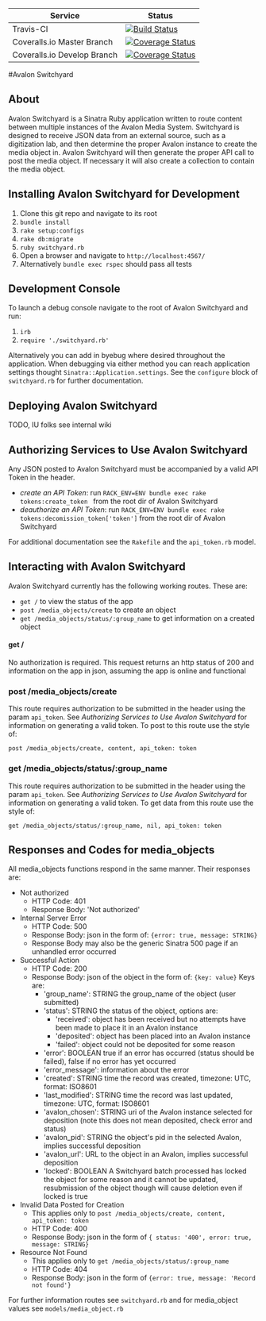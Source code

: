 | Service | Status|
--- | --- |
| Travis-CI | [![Build Status](https://travis-ci.org/avalonmediasystem/avalon-switchyard.svg)](https://travis-ci.org/avalonmediasystem/avalon-switchyard)
| Coveralls.io Master Branch | [![Coverage Status](https://coveralls.io/repos/avalonmediasystem/avalon-switchyard/badge.svg?branch=master&service=github)](https://coveralls.io/github/avalonmediasystem/avalon-switchyard?branch=master)
| Coveralls.io Develop Branch | [![Coverage Status](https://coveralls.io/repos/avalonmediasystem/avalon-switchyard/badge.svg?branch=master&service=github)](https://coveralls.io/github/avalonmediasystem/avalon-switchyard?branch=develop)

#Avalon Switchyard

## About

Avalon Switchyard is a Sinatra Ruby application written to route content between multiple instances of the Avalon Media System.  Switchyard is designed to receive JSON data from an external source, such as a digitization lab, and then determine the proper Avalon instance to create the media object in.  Avalon Switchyard will then generate the proper API call to post the media object.  If necessary it will also create a collection to contain the media object.


## Installing Avalon Switchyard for Development

1.  Clone this git repo and navigate to its root
1.  `bundle install`
1.  `rake setup:configs`
1.  `rake db:migrate`
1.  `ruby switchyard.rb`
1.  Open a browser and navigate to `http://localhost:4567/`
1.  Alternatively `bundle exec rspec` should pass all tests

## Development Console

To launch a debug console navigate to the root of Avalon Switchyard and run:

1. `irb`
1. `require './switchyard.rb'`

Alternatively you can add in byebug where desired throughout the application.  When debugging via either method you can reach application settings thought `Sinatra::Application.settings`.  See the `configure` block of `switchyard.rb` for further documentation.


## Deploying Avalon Switchyard

TODO, IU folks see internal wiki

## Authorizing Services to Use Avalon Switchyard

Any JSON posted to Avalon Switchyard must be accompanied by a valid API Token in the header.

* _create an API Token_: run `RACK_ENV=ENV bundle exec rake tokens:create_token ` from the root dir of Avalon Switchyard
* _deauthorize an API Token_: run `RACK_ENV=ENV bundle exec rake tokens:decomission_token['token']` from the root dir of Avalon Switchyard

For additional documentation see the `Rakefile` and the `api_token.rb` model.

## Interacting with Avalon Switchyard

Avalon Switchyard currently has the following working routes.  These are:

* `get /` to view the status of the app
* `post /media_objects/create` to create an object
* `get /media_objects/status/:group_name` to get information on a created object

#### get /

No authorization is required.  This request returns an http status of 200 and information on the app in json, assuming the app is online and functional

### post /media_objects/create

This route requires authorization to be submitted in the header using the param `api_token`.  See _Authorizing Services to Use Avalon Switchyard_ for information on generating a valid token.  To post to this route use the style of:

`post /media_objects/create, content, api_token: token`

### get /media_objects/status/:group_name

This route requires authorization to be submitted in the header using the param `api_token`.  See _Authorizing Services to Use Avalon Switchyard_ for information on generating a valid token.  To get data from this route use the style of:

`get /media_objects/status/:group_name, nil, api_token: token`

## Responses and Codes for media_objects

All media_objects functions respond in the same manner.  Their responses are:

* Not authorized
  - HTTP Code: 401
  - Response Body: 'Not authorized'
* Internal Server Error
  - HTTP Code: 500
  - Response Body: json in the form of: `{error: true, message: STRING}`
  - Response Body may also be the generic Sinatra 500 page if an unhandled error occurred
* Successful Action
  - HTTP Code: 200
  - Response Body: json of the object in the form of: `{key: value}`  Keys are:
    * 'group_name': STRING the group_name of the object (user submitted)
    * 'status': STRING the status of the object, options are:
      - 'received': object has been received but no attempts have been made to place it in an Avalon instance
      - 'deposited': object has been placed into an Avalon instance
      - 'failed': object could not be deposited for some reason
    * 'error': BOOLEAN true if an error has occurred (status should be failed), false if no error has yet occurred
    * 'error_message': information about the error
    * 'created': STRING time the record was created, timezone: UTC, format: ISO8601
    * 'last_modified': STRING time the record was last updated, timezone: UTC, format: ISO8601
    * 'avalon_chosen': STRING uri of the Avalon instance selected for deposition (note this does not mean deposited, check error and status)
    * 'avalon_pid': STRING the object's pid in the selected Avalon, implies successful deposition
    * 'avalon_url': URL to the object in an Avalon, implies successful deposition
    * 'locked': BOOLEAN A Switchyard batch processed has locked the object for some reason and it cannot be updated, resubmission of the object though will cause deletion even if locked is true
* Invalid Data Posted for Creation
  - This applies only to `post /media_objects/create, content, api_token: token`
  - HTTP Code: 400
  - Response Body: json in the form of `{ status: '400', error: true, message: STRING}`
* Resource Not Found
  - This applies only to `get /media_objects/status/:group_name`
  - HTTP Code: 404
  - Response Body: json in the form of `{error: true, message: 'Record not found'}`

For further information routes see `switchyard.rb` and for media_object values see `models/media_object.rb`
